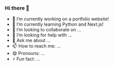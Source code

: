 ### Hi there 👋



- 🔭 I’m currently working on a portfolio website!
- 🌱 I’m currently learning Python and Next.js!
- 👯 I’m looking to collaborate on ...
- 🤔 I’m looking for help with ...
- 💬 Ask me about ...
- 📫 How to reach me: ...
- 😄 Pronouns: ...
- ⚡ Fun fact: ...
